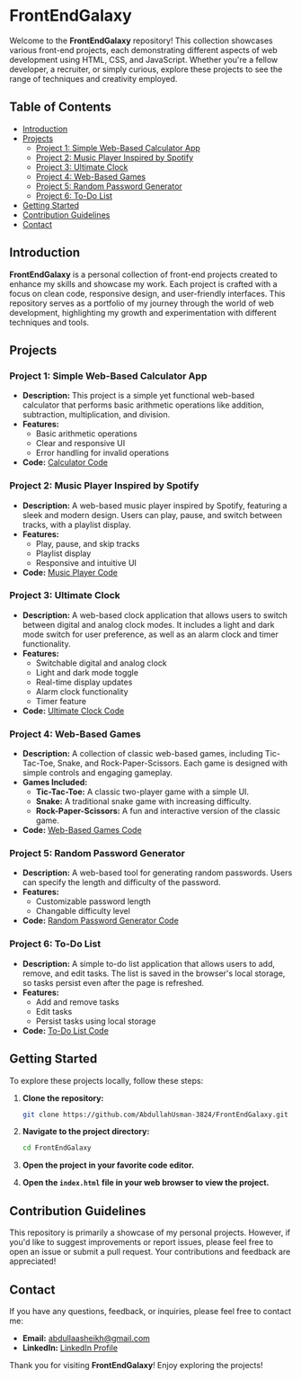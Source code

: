 # FrontEndGalaxy

Welcome to the **FrontEndGalaxy** repository! This collection showcases various front-end projects, each demonstrating different aspects of web development using HTML, CSS, and JavaScript. Whether you're a fellow developer, a recruiter, or simply curious, explore these projects to see the range of techniques and creativity employed.

## Table of Contents

- [Introduction](#introduction)
- [Projects](#projects)
  - [Project 1: Simple Web-Based Calculator App](#project-1-simple-web-based-calculator-app)
  - [Project 2: Music Player Inspired by Spotify](#project-2-music-player-inspired-by-spotify)
  - [Project 3: Ultimate Clock](#project-3-ultimate-clock)
  - [Project 4: Web-Based Games](#project-4-web-based-games)
  - [Project 5: Random Password Generator](#project-5-random-password-generator)
  - [Project 6: To-Do List](#project-6-to-do-list)
- [Getting Started](#getting-started)
- [Contribution Guidelines](#contribution-guidelines)
- [Contact](#contact)

## Introduction

**FrontEndGalaxy** is a personal collection of front-end projects created to enhance my skills and showcase my work. Each project is crafted with a focus on clean code, responsive design, and user-friendly interfaces. This repository serves as a portfolio of my journey through the world of web development, highlighting my growth and experimentation with different techniques and tools.

## Projects

### Project 1: Simple Web-Based Calculator App

- **Description:** This project is a simple yet functional web-based calculator that performs basic arithmetic operations like addition, subtraction, multiplication, and division.
- **Features:**
  - Basic arithmetic operations
  - Clear and responsive UI
  - Error handling for invalid operations
- **Code:** [Calculator Code](Calculator)

### Project 2: Music Player Inspired by Spotify

- **Description:** A web-based music player inspired by Spotify, featuring a sleek and modern design. Users can play, pause, and switch between tracks, with a playlist display.
- **Features:**
  - Play, pause, and skip tracks
  - Playlist display
  - Responsive and intuitive UI
- **Code:** [Music Player Code](MusicPlayer)

### Project 3: Ultimate Clock

- **Description:** A web-based clock application that allows users to switch between digital and analog clock modes. It includes a light and dark mode switch for user preference, as well as an alarm clock and timer functionality.
- **Features:**
  - Switchable digital and analog clock
  - Light and dark mode toggle
  - Real-time display updates
  - Alarm clock functionality
  - Timer feature
- **Code:** [Ultimate Clock Code](UltimateClock)

### Project 4: Web-Based Games

- **Description:** A collection of classic web-based games, including Tic-Tac-Toe, Snake, and Rock-Paper-Scissors. Each game is designed with simple controls and engaging gameplay.
- **Games Included:**
  - **Tic-Tac-Toe:** A classic two-player game with a simple UI.
  - **Snake:** A traditional snake game with increasing difficulty.
  - **Rock-Paper-Scissors:** A fun and interactive version of the classic game.
- **Code:** [Web-Based Games Code](WebGames)

### Project 5: Random Password Generator

- **Description:** A web-based tool for generating random passwords. Users can specify the length and difficulty of the password.
- **Features:**
  - Customizable password length
  - Changable difficulty level
- **Code:** [Random Password Generator Code](RandomPasswordGenerator)

### Project 6: To-Do List

- **Description:** A simple to-do list application that allows users to add, remove, and edit tasks. The list is saved in the browser's local storage, so tasks persist even after the page is refreshed.
- **Features:**
  - Add and remove tasks
  - Edit tasks
  - Persist tasks using local storage
- **Code:** [To-Do List Code](ToDoList)

## Getting Started

To explore these projects locally, follow these steps:

1. **Clone the repository:**

   ```bash
   git clone https://github.com/AbdullahUsman-3824/FrontEndGalaxy.git
   ```

2. **Navigate to the project directory:**

   ```bash
   cd FrontEndGalaxy
   ```

3. **Open the project in your favorite code editor.**

4. **Open the `index.html` file in your web browser to view the project.**

## Contribution Guidelines

This repository is primarily a showcase of my personal projects. However, if you'd like to suggest improvements or report issues, please feel free to open an issue or submit a pull request. Your contributions and feedback are appreciated!

## Contact

If you have any questions, feedback, or inquiries, please feel free to contact me:

- **Email:** [abdullaasheikh@gmail.com](mailto:abdullaasheikh@gmail.com)
- **LinkedIn:** [LinkedIn Profile](https://www.linkedin.com/in/muhammad-abdullah-usman-db3084)

Thank you for visiting **FrontEndGalaxy**! Enjoy exploring the projects!
